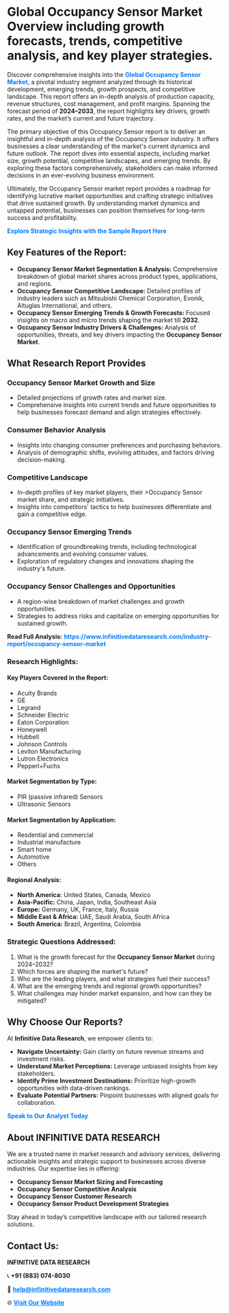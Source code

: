 <h1>Global Occupancy Sensor Market Overview including growth forecasts, trends, competitive analysis, and key player strategies.</h1>
<p>
Discover comprehensive insights into the 
<a href="https://www.infinitivedataresearch.com/industry-report/occupancy-sensor-market" rel="dofollow" style="color: #007BFF; text-decoration: none;"><strong>Global Occupancy Sensor Market</strong></a>, a pivotal industry segment analyzed through its historical development, emerging trends, growth prospects, and competitive landscape. This report offers an in-depth analysis of production capacity, revenue structures, cost management, and profit margins. Spanning the forecast period of <strong>2024–2033</strong>, the report highlights key drivers, growth rates, and the market’s current and future trajectory.
</p>
<p>
The primary objective of this Occupancy Sensor report is to deliver an insightful and in-depth analysis of the Occupancy Sensor industry. It offers businesses a clear understanding of the market's current dynamics and future outlook. The report dives into essential aspects, including market size, growth potential, competitive landscapes, and emerging trends. By exploring these factors comprehensively, stakeholders can make informed decisions in an ever-evolving business environment.
</p>
<p>
Ultimately, the Occupancy Sensor market report provides a roadmap for identifying lucrative market opportunities and crafting strategic initiatives that drive sustained growth. By understanding market dynamics and untapped potential, businesses can position themselves for long-term success and profitability.
</p>
<p>
<a href="https://www.infinitivedataresearch.com/request-sample/reportId=106189" style="color: #007BFF; text-decoration: none;"><strong>Explore Strategic Insights with the Sample Report Here</strong></a>
</p>

<h2>Key Features of the Report:</h2>
<ul>
<li><strong>Occupancy Sensor Market Segmentation & Analysis:</strong> Comprehensive breakdown of global market shares across product types, applications, and regions.</li>
<li><strong>Occupancy Sensor Competitive Landscape:</strong> Detailed profiles of industry leaders such as Mitsubishi Chemical Corporation, Evonik, Altuglas International, and others.</li>
<li><strong>Occupancy Sensor Emerging Trends & Growth Forecasts:</strong> Focused insights on macro and micro trends shaping the market till <strong>2032</strong>.</li>
<li><strong>Occupancy Sensor Industry Drivers & Challenges:</strong> Analysis of opportunities, threats, and key drivers impacting the <strong>Occupancy Sensor Market</strong>.</li>
</ul>

<h2>What Research Report Provides</h2>
<h3>Occupancy Sensor Market Growth and Size</h3>
<ul>
<li>Detailed projections of growth rates and market size.</li>
<li>Comprehensive insights into current trends and future opportunities to help businesses forecast demand and align strategies effectively.</li>
</ul>

<h3>Consumer Behavior Analysis</h3>
<ul>
<li>Insights into changing consumer preferences and purchasing behaviors.</li>
<li>Analysis of demographic shifts, evolving attitudes, and factors driving decision-making.</li>
</ul>

<h3>Competitive Landscape</h3>
<ul>
<li>In-depth profiles of key market players, their >Occupancy Sensor market share, and strategic initiatives.</li>
<li>Insights into competitors' tactics to help businesses differentiate and gain a competitive edge.</li>
</ul>

<h3>Occupancy Sensor Emerging Trends</h3>
<ul>
<li>Identification of groundbreaking trends, including technological advancements and evolving consumer values.</li>
<li>Exploration of regulatory changes and innovations shaping the industry's future.</li>
</ul>

<h3>Occupancy Sensor Challenges and Opportunities</h3>
<ul>
<li>A region-wise breakdown of market challenges and growth opportunities.</li>
<li>Strategies to address risks and capitalize on emerging opportunities for sustained growth.</li>
</ul>
<p><strong>Read Full Analysis:</strong> <a href="https://www.infinitivedataresearch.com/industry-report/occupancy-sensor-market" rel="dofollow" style="color: #007BFF; text-decoration: none;"><strong>https://www.infinitivedataresearch.com/industry-report/occupancy-sensor-market</strong></a></p>
<h3>Research Highlights:</h3>
<h4>Key Players Covered in the Report:</h4>
<ul><li>Acuity Brands</li><li>GE</li><li>Legrand</li><li>Schneider Electric</li><li>Eaton Corporation</li><li>Honeywell</li><li>Hubbell</li><li>Johnson Controls</li><li>Leviton Manufacturing</li><li>Lutron Electronics</li><li>Pepperl+Fuchs</li></ul>
<h4>Market Segmentation by Type:</h4>
<ul><li>PIR (passive infrared) Sensors</li><li>Ultrasonic Sensors</li></ul>
<h4>Market Segmentation by Application:</h4>
<ul><li>Resdential and commercial</li><li>Industrial manufacture</li><li>Smart home</li><li>Automotive</li><li>Others</li></ul>

<h4>Regional Analysis:</h4>
<ul>
<li><strong>North America:</strong> United States, Canada, Mexico</li>
<li><strong>Asia-Pacific:</strong> China, Japan, India, Southeast Asia</li>
<li><strong>Europe:</strong> Germany, UK, France, Italy, Russia</li>
<li><strong>Middle East & Africa:</strong> UAE, Saudi Arabia, South Africa</li>
<li><strong>South America:</strong> Brazil, Argentina, Colombia</li>
</ul>

<h3>Strategic Questions Addressed:</h3>
<ol>
<li>What is the growth forecast for the <strong>Occupancy Sensor Market</strong> during 2024–2032?</li>
<li>Which forces are shaping the market's future?</li>
<li>Who are the leading players, and what strategies fuel their success?</li>
<li>What are the emerging trends and regional growth opportunities?</li>
<li>What challenges may hinder market expansion, and how can they be mitigated?</li>
</ol>

<h2>Why Choose Our Reports?</h2>
<p>At <strong>Infinitive Data Research</strong>, we empower clients to:</p>
<ul>
<li><strong>Navigate Uncertainty:</strong> Gain clarity on future revenue streams and investment risks.</li>
<li><strong>Understand Market Perceptions:</strong> Leverage unbiased insights from key stakeholders.</li>
<li><strong>Identify Prime Investment Destinations:</strong> Prioritize high-growth opportunities with data-driven rankings.</li>
<li><strong>Evaluate Potential Partners:</strong> Pinpoint businesses with aligned goals for collaboration.</li>
</ul>
<p><a href="https://www.infinitivedataresearch.com/industry-report/occupancy-sensor-market" rel="dofollow" style="color: #007BFF; text-decoration: none;"><strong>Speak to Our Analyst Today</strong></a></p>

<h2>About INFINITIVE DATA RESEARCH</h2>
<p>We are a trusted name in market research and advisory services, delivering actionable insights and strategic support to businesses across diverse industries. Our expertise lies in offering:</p>
<ul>
<li><strong>Occupancy Sensor Market Sizing and Forecasting</strong></li>
<li><strong>Occupancy Sensor Competitive Analysis</strong></li>
<li><strong>Occupancy Sensor Customer Research</strong></li>
<li><strong>Occupancy Sensor Product Development Strategies</strong></li>
</ul>
<p>Stay ahead in today’s competitive landscape with our tailored research solutions.</p>

<h2>Contact Us:</h2>
<p><strong>INFINITIVE DATA RESEARCH</strong></p>
<p>📞 <strong>+91 (883) 074-8030</strong></p>
<p>📧 <strong><a href="mailto:help@infinitivedataresearch.com" style="color: #007BFF;">help@infinitivedataresearch.com</a></strong></p>
<p>🌐 <strong><a href="https://www.infinitivedataresearch.com" rel="dofollow" style="color: #007BFF;">Visit Our Website</a></strong></p>